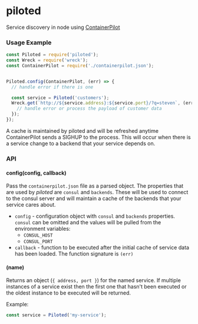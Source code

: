 # piloted
Service discovery in node using [ContainerPilot](https://www.joyent.com/containerpilot)

### Usage Example

```js
const Piloted = require('piloted');
const Wreck = require('wreck');
const ContainerPilot = require('./containerpilot.json');


Piloted.config(ContainerPilot, (err) => {
  // handle error if there is one

  const service = Piloted('customers');
  Wreck.get(`http://${service.address}:${service.port}/?q=steven`, (err, res, payload) => {
    // handle error or process the payload of customer data
  });
});
```

A cache is maintained by piloted and will be refreshed anytime ContainerPilot sends
a SIGHUP to the process. This will occur when there is a service change to a
backend that your service depends on.

### API

#### config(config, callback)

Pass the `containerpilot.json` file as a parsed object. The properties that are
used by _piloted_ are `consul` and `backends`. These will be used to connect to
the consul server and will maintain a cache of the backends that your service
cares about.

* `config` - configuration object with `consul` and `backends` properties. `consul` can
  be omitted and the values will be pulled from the environment variables:
  - `CONSUL_HOST`
  - `CONSUL_PORT`
* `callback` - function to be executed after the initial cache of service data has
been loaded. The function signature is `(err)`


#### (name)

Returns an object (`{ address, port }`) for the named service. If multiple instances
of a service exist then the first one that hasn't been executed or the oldest instance
to be executed will be returned.

Example:

```js
const service = Piloted('my-service');
```
